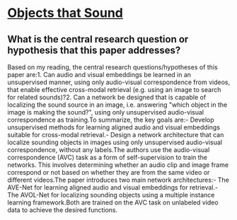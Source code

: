 # [Objects that Sound](https://arxiv.org/abs/1712.06651)

## What is the central research question or hypothesis that this paper addresses?

Based on my reading, the central research questions/hypotheses of this paper are:1. Can audio and visual embeddings be learned in an unsupervised manner, using only audio-visual correspondence from videos, that enable effective cross-modal retrieval (e.g. using an image to search for related sounds)?2. Can a network be designed that is capable of localizing the sound source in an image, i.e. answering "which object in the image is making the sound?", using only unsupervised audio-visual correspondence as training.To summarize, the key goals are:- Develop unsupervised methods for learning aligned audio and visual embeddings suitable for cross-modal retrieval.- Design a network architecture that can localize sounding objects in images using only unsupervised audio-visual correspondence, without any labels.The authors use the audio-visual correspondence (AVC) task as a form of self-supervision to train the networks. This involves determining whether an audio clip and image frame correspond or not based on whether they are from the same video or different videos.The paper introduces two main network architectures:- The AVE-Net for learning aligned audio and visual embeddings for retrieval.- The AVOL-Net for localizing sounding objects using a multiple instance learning framework.Both are trained on the AVC task on unlabeled video data to achieve the desired functions.
